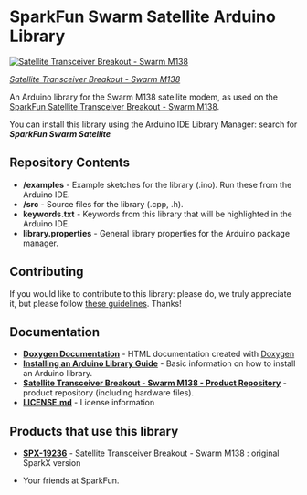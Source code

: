 SparkFun Swarm Satellite Arduino Library
==============================

[![Satellite Transceiver Breakout - Swarm M138](https://cdn.sparkfun.com/assets/parts/1/8/8/6/3/19236-Swarm_Serial_Breakout-01.jpg)](https://www.sparkfun.com/products/19236)

[*Satellite Transceiver Breakout - Swarm M138*](https://www.sparkfun.com/products/19236)

An Arduino library for the Swarm M138 satellite modem, as used on the [SparkFun Satellite Transceiver Breakout - Swarm M138](https://www.sparkfun.com/products/19236).

You can install this library using the Arduino IDE Library Manager: search for _**SparkFun Swarm Satellite**_

## Repository Contents

* **/examples** - Example sketches for the library (.ino). Run these from the Arduino IDE.
* **/src** - Source files for the library (.cpp, .h).
* **keywords.txt** - Keywords from this library that will be highlighted in the Arduino IDE.
* **library.properties** - General library properties for the Arduino package manager.

## Contributing

If you would like to contribute to this library: please do, we truly appreciate it, but please follow [these guidelines](./CONTRIBUTING.md). Thanks!

## Documentation

* **[Doxygen Documentation](https://sparkfun.github.io/SparkFun_Swarm_Satellite_Arduino_Library/)** - HTML documentation created with [Doxygen](https://github.com/doxygen/doxygen)
* **[Installing an Arduino Library Guide](https://learn.sparkfun.com/tutorials/installing-an-arduino-library)** - Basic information on how to install an Arduino library.
* **[Satellite Transceiver Breakout - Swarm M138 - Product Repository](https://github.com/sparkfunX/Satellite_Transceiver_Breakout__Swarm_M138)** - product repository (including hardware files).
* **[LICENSE.md](./LICENSE.md)** - License information

## Products that use this library

* **[SPX-19236](https://www.sparkfun.com/products/19236)** - Satellite Transceiver Breakout - Swarm M138 : original SparkX version

- Your friends at SparkFun.
